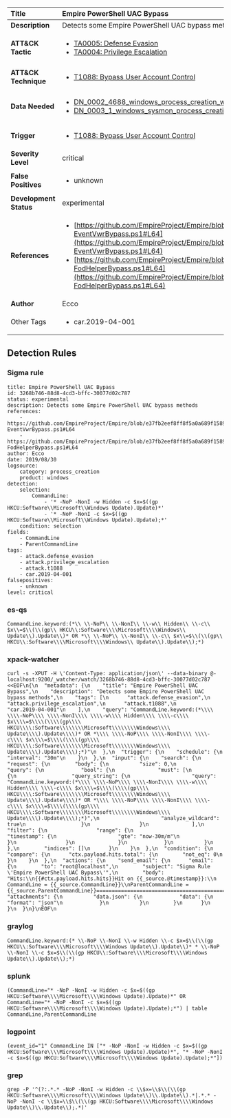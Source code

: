 | Title                    | Empire PowerShell UAC Bypass       |
|:-------------------------|:------------------|
| **Description**          | Detects some Empire PowerShell UAC bypass methods |
| **ATT&amp;CK Tactic**    |  <ul><li>[TA0005: Defense Evasion](https://attack.mitre.org/tactics/TA0005)</li><li>[TA0004: Privilege Escalation](https://attack.mitre.org/tactics/TA0004)</li></ul>  |
| **ATT&amp;CK Technique** | <ul><li>[T1088: Bypass User Account Control](https://attack.mitre.org/techniques/T1088)</li></ul>  |
| **Data Needed**          | <ul><li>[DN_0002_4688_windows_process_creation_with_commandline](../Data_Needed/DN_0002_4688_windows_process_creation_with_commandline.md)</li><li>[DN_0003_1_windows_sysmon_process_creation](../Data_Needed/DN_0003_1_windows_sysmon_process_creation.md)</li></ul>  |
| **Trigger**              | <ul><li>[T1088: Bypass User Account Control](../Triggers/T1088.md)</li></ul>  |
| **Severity Level**       | critical |
| **False Positives**      | <ul><li>unknown</li></ul>  |
| **Development Status**   | experimental |
| **References**           | <ul><li>[https://github.com/EmpireProject/Empire/blob/e37fb2eef8ff8f5a0a689f1589f424906fe13055/data/module_source/privesc/Invoke-EventVwrBypass.ps1#L64](https://github.com/EmpireProject/Empire/blob/e37fb2eef8ff8f5a0a689f1589f424906fe13055/data/module_source/privesc/Invoke-EventVwrBypass.ps1#L64)</li><li>[https://github.com/EmpireProject/Empire/blob/e37fb2eef8ff8f5a0a689f1589f424906fe13055/data/module_source/privesc/Invoke-FodHelperBypass.ps1#L64](https://github.com/EmpireProject/Empire/blob/e37fb2eef8ff8f5a0a689f1589f424906fe13055/data/module_source/privesc/Invoke-FodHelperBypass.ps1#L64)</li></ul>  |
| **Author**               | Ecco |
| Other Tags           | <ul><li>car.2019-04-001</li></ul> | 

## Detection Rules

### Sigma rule

```
title: Empire PowerShell UAC Bypass
id: 3268b746-88d8-4cd3-bffc-30077d02c787
status: experimental
description: Detects some Empire PowerShell UAC bypass methods
references:
    - https://github.com/EmpireProject/Empire/blob/e37fb2eef8ff8f5a0a689f1589f424906fe13055/data/module_source/privesc/Invoke-EventVwrBypass.ps1#L64
    - https://github.com/EmpireProject/Empire/blob/e37fb2eef8ff8f5a0a689f1589f424906fe13055/data/module_source/privesc/Invoke-FodHelperBypass.ps1#L64
author: Ecco
date: 2019/08/30
logsource:
    category: process_creation
    product: windows
detection:
    selection:
        CommandLine:
            - '* -NoP -NonI -w Hidden -c $x=$((gp HKCU:Software\\Microsoft\\Windows Update).Update)*'
            - '* -NoP -NonI -c $x=$((gp HKCU:Software\\Microsoft\\Windows Update).Update);*'
    condition: selection
fields:
    - CommandLine
    - ParentCommandLine
tags:
    - attack.defense_evasion
    - attack.privilege_escalation
    - attack.t1088
    - car.2019-04-001
falsepositives:
    - unknown
level: critical

```





### es-qs
    
```
CommandLine.keyword:(*\\ \\-NoP\\ \\-NonI\\ \\-w\\ Hidden\\ \\-c\\ $x\\=$\\(\\(gp\\ HKCU\\:Software\\\\Microsoft\\\\Windows\\ Update\\).Update\\)* OR *\\ \\-NoP\\ \\-NonI\\ \\-c\\ $x\\=$\\(\\(gp\\ HKCU\\:Software\\\\Microsoft\\\\Windows\\ Update\\).Update\\);*)
```


### xpack-watcher
    
```
curl -s -XPUT -H \'Content-Type: application/json\' --data-binary @- localhost:9200/_watcher/watch/3268b746-88d8-4cd3-bffc-30077d02c787 <<EOF\n{\n  "metadata": {\n    "title": "Empire PowerShell UAC Bypass",\n    "description": "Detects some Empire PowerShell UAC bypass methods",\n    "tags": [\n      "attack.defense_evasion",\n      "attack.privilege_escalation",\n      "attack.t1088",\n      "car.2019-04-001"\n    ],\n    "query": "CommandLine.keyword:(*\\\\ \\\\-NoP\\\\ \\\\-NonI\\\\ \\\\-w\\\\ Hidden\\\\ \\\\-c\\\\ $x\\\\=$\\\\(\\\\(gp\\\\ HKCU\\\\:Software\\\\\\\\Microsoft\\\\\\\\Windows\\\\ Update\\\\).Update\\\\)* OR *\\\\ \\\\-NoP\\\\ \\\\-NonI\\\\ \\\\-c\\\\ $x\\\\=$\\\\(\\\\(gp\\\\ HKCU\\\\:Software\\\\\\\\Microsoft\\\\\\\\Windows\\\\ Update\\\\).Update\\\\);*)"\n  },\n  "trigger": {\n    "schedule": {\n      "interval": "30m"\n    }\n  },\n  "input": {\n    "search": {\n      "request": {\n        "body": {\n          "size": 0,\n          "query": {\n            "bool": {\n              "must": [\n                {\n                  "query_string": {\n                    "query": "CommandLine.keyword:(*\\\\ \\\\-NoP\\\\ \\\\-NonI\\\\ \\\\-w\\\\ Hidden\\\\ \\\\-c\\\\ $x\\\\=$\\\\(\\\\(gp\\\\ HKCU\\\\:Software\\\\\\\\Microsoft\\\\\\\\Windows\\\\ Update\\\\).Update\\\\)* OR *\\\\ \\\\-NoP\\\\ \\\\-NonI\\\\ \\\\-c\\\\ $x\\\\=$\\\\(\\\\(gp\\\\ HKCU\\\\:Software\\\\\\\\Microsoft\\\\\\\\Windows\\\\ Update\\\\).Update\\\\);*)",\n                    "analyze_wildcard": true\n                  }\n                }\n              ],\n              "filter": {\n                "range": {\n                  "timestamp": {\n                    "gte": "now-30m/m"\n                  }\n                }\n              }\n            }\n          }\n        },\n        "indices": []\n      }\n    }\n  },\n  "condition": {\n    "compare": {\n      "ctx.payload.hits.total": {\n        "not_eq": 0\n      }\n    }\n  },\n  "actions": {\n    "send_email": {\n      "email": {\n        "to": "root@localhost",\n        "subject": "Sigma Rule \'Empire PowerShell UAC Bypass\'",\n        "body": "Hits:\\n{{#ctx.payload.hits.hits}}Hit on {{_source.@timestamp}}:\\n      CommandLine = {{_source.CommandLine}}\\nParentCommandLine = {{_source.ParentCommandLine}}================================================================================\\n{{/ctx.payload.hits.hits}}",\n        "attachments": {\n          "data.json": {\n            "data": {\n              "format": "json"\n            }\n          }\n        }\n      }\n    }\n  }\n}\nEOF\n
```


### graylog
    
```
CommandLine.keyword:(* \\-NoP \\-NonI \\-w Hidden \\-c $x=$\\(\\(gp HKCU\\:Software\\\\Microsoft\\\\Windows Update\\).Update\\)* * \\-NoP \\-NonI \\-c $x=$\\(\\(gp HKCU\\:Software\\\\Microsoft\\\\Windows Update\\).Update\\);*)
```


### splunk
    
```
(CommandLine="* -NoP -NonI -w Hidden -c $x=$((gp HKCU:Software\\\\Microsoft\\\\Windows Update).Update)*" OR CommandLine="* -NoP -NonI -c $x=$((gp HKCU:Software\\\\Microsoft\\\\Windows Update).Update);*") | table CommandLine,ParentCommandLine
```


### logpoint
    
```
(event_id="1" CommandLine IN ["* -NoP -NonI -w Hidden -c $x=$((gp HKCU:Software\\\\Microsoft\\\\Windows Update).Update)*", "* -NoP -NonI -c $x=$((gp HKCU:Software\\\\Microsoft\\\\Windows Update).Update);*"])
```


### grep
    
```
grep -P '^(?:.*.* -NoP -NonI -w Hidden -c \\$x=\\$\\(\\(gp HKCU:Software\\\\Microsoft\\\\Windows Update\\)\\.Update\\).*|.*.* -NoP -NonI -c \\$x=\\$\\(\\(gp HKCU:Software\\\\Microsoft\\\\Windows Update\\)\\.Update\\);.*)'
```




